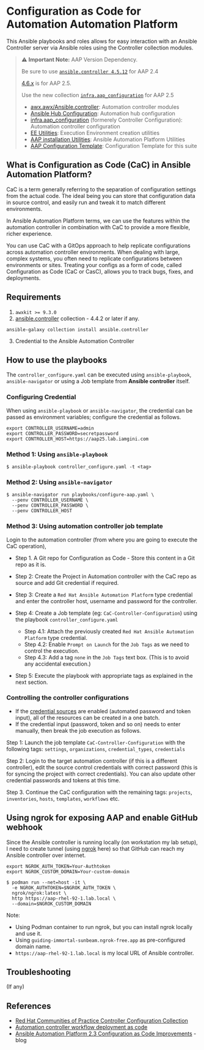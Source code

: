 # Configuration as Code for Automation Automation Platform

This Ansible playbooks and roles allows for easy interaction with an Ansible Controller server via Ansible roles using the Controller collection modules.

> ⚠️ **Important Note:** AAP Version Dependency.
>
> Be sure to use [`ansible.controller 4.5.12`](https://console.redhat.com/ansible/automation-hub/repo/published/ansible/controller/) for AAP 2.4
>
> [4.6.x](https://console.redhat.com/ansible/automation-hub/repo/published/ansible/controller/) is for AAP 2.5.
>
> Use the new collection [`infra.aap_configuration`](https://galaxy.ansible.com/ui/repo/published/infra/aap_configuration/) for AAP 2.5
>
> - [awx.awx/Ansible.controller](https://github.com/ansible/awx/tree/devel/awx_collection):	Automation controller modules
> - [Ansible Hub Configuration](https://github.com/ansible/automation_hub_collection):	Automation hub configuration
> - [infra.aap_configuration](https://github.com/redhat-cop/infra.aap_configuration) (formerely Controller Configuration):	Automation controller configuration
> - [EE Utilities](https://github.com/redhat-cop/ee_utilities): Execution Environment creation utilities
> - [AAP installation Utilities](https://github.com/redhat-cop/aap_utilities):	Ansible Automation Platform Utilities
> - [AAP Configuration Template](https://github.com/redhat-cop/aap_configuration_template):	Configuration Template for this suite


## What is Configuration as Code (CaC) in Ansible Automation Platform?

CaC is a term generally referring to the separation of configuration settings from the actual code. The ideal being you can store that configuration data in source control, and easily run and tweak it to match different environments.

In Ansible Automation Platform terms, we can use the features within the automation controller in combination with CaC to provide a more flexible, richer experience.

You can use CaC with a GitOps approach to help replicate configurations across automation controller environments. When dealing with large, complex systems, you often need to replicate configurations between environments or sites. Treating your configs as a form of code, called Configuration as Code (CaC or CasC), allows you to track bugs, fixes, and deployments.

## Requirements

1. `awxkit >= 9.3.0`
2. [ansible.controller](https://console.redhat.com/ansible/automation-hub/repo/published/ansible/controller/) collection - 4.4.2 or later if any.

`ansible-galaxy collection install ansible.controller`

3. Credential to the Ansible Automation Controller

## How to use the playbooks

The `controller_configure.yaml` can be executed using `ansible-playbook`, `ansible-navigator` or using a Job template from **Ansible controller** itself.

### Configuring Credential

When using `ansible-playbook` or `ansible-navigator`, the credential can be passed as environment variables; configure the credential as follows.

```shell
export CONTROLLER_USERNAME=admin
export CONTROLLER_PASSWORD=secretpassword
export CONTROLLER_HOST=https://aap25.lab.iamgini.com
```

### Method 1: Using `ansible-playbook`

```shell
$ ansible-playbook controller_configure.yaml -t <tag>
```

### Method 2: Using `ansible-navigator`

```shell
$ ansible-navigator run playbooks/configure-aap.yaml \
  --penv CONTROLLER_USERNAME \
  --penv CONTROLLER_PASSWORD \
  --penv CONTROLLER_HOST
```

### Method 3: Using automation controller job template

Login to the automation controller (from where you are going to execute the CaC operation),

- Step 1. A Git repo for Configuration as Code - Store this content in a Git repo as it is.

- Step 2: Create the Project in Automation controller with the CaC repo as source and add Git credential if required.

- Step 3: Create a `Red Hat Ansible Automation Platform` type credential and enter the controller host, username and password for the controller.

- Step 4: Create a Job template (eg: `CaC-Controller-Configuration`) using the playbook `controller_configure.yaml`
  - Step 4.1: Attach the previously created `Red Hat Ansible Automation Platform` type credential.
  - Step 4.2: Enable `Prompt on Launch` for the `Job Tags` as we need to control the execution.
  - Step 4.3: Add a tag `none` in the `Job Tags` text box. (This is to avoid any accidental execution.)

- Step 5: Execute the playbook with appropriate tags as explained in the next section.

### Controlling the controller configurations

- If the [credential sources](https://console.redhat.com/ansible/automation-hub/repo/published/ansible/controller/content/module/credential_input_source/?sort=-pulp_created) are enabled (automated password and token input), all of the resources can be created in a one batch.
- If the credential input (password, token and so on) needs to enter manually, then break the job execution as follows.

Step 1: Launch the job template `CaC-Controller-Configuration` with the following tags: `settings`, `organizations`, `credential_types`, `credentials`

Step 2: Login to the target automation controller (if this is a different controller), edit the source control credentials with correct password (this is for syncing the project with correct credentials). You can also update other credential passwords and tokens at this time.

Step 3. Continue the CaC configuration with the remaining tags: `projects`, `inventories`, `hosts`, `templates`, `workflows` etc.

## Using ngrok for exposing AAP and enable GitHub webhook

Since the Ansible controller is running locally (on workstation my lab setup), I need to create tunnel (using [ngrok](https://ngrok.com/) here) so that GitHub can reach my Ansible controller over internet.

```shell
export NGROK_AUTH_TOKEN=Your-Authtoken
export NGROK_CUSTOM_DOMAIN=Your-custom-domain

$ podman run --net=host -it \
  -e NGROK_AUTHTOKEN=$NGROK_AUTH_TOKEN \
  ngrok/ngrok:latest \
  http https://aap-rhel-92-1.lab.local \
  --domain=$NGROK_CUSTOM_DOMAIN
```

Note:
- Using Podman container to run ngrok, but you can install ngrok locally and use it.
- Using `guiding-immortal-sunbeam.ngrok-free.app` as pre-configured domain name.
- `https://aap-rhel-92-1.lab.local` is my local URL of Ansible controller.


## Troubleshooting

(If any)

## References

- [Red Hat Communities of Practice Controller Configuration Collection](https://github.com/redhat-cop/controller_configuration/tree/devel)
- [Automation controller workflow deployment as code](https://www.ansible.com/blog/automation-controller-workflow-deployment-as-code)
- [Ansible Automation Platform 2.3 Configuration as Code Improvements](https://www.ansible.com/blog/ansible-automation-platform-2.3-configuration-as-code-improvements) - blog
